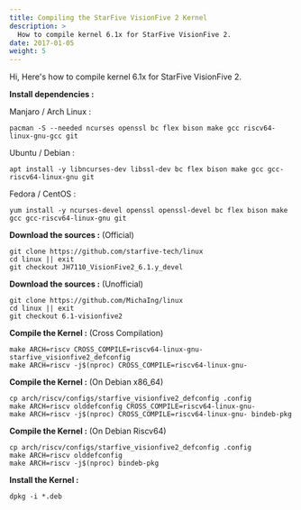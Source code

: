 ```yaml
---
title: Compiling the StarFive VisionFive 2 Kernel
description: >
  How to compile kernel 6.1x for StarFive VisionFive 2.
date: 2017-01-05
weight: 5
---
```


Hi,
Here's how to compile kernel 6.1x for StarFive VisionFive 2.

**Install dependencies :**

Manjaro / Arch Linux :

`pacman -S --needed ncurses openssl bc flex bison make gcc riscv64-linux-gnu-gcc git`

Ubuntu / Debian :

`apt install -y libncurses-dev libssl-dev bc flex bison make gcc gcc-riscv64-linux-gnu git`

Fedora / CentOS :

`yum install -y ncurses-devel openssl openssl-devel bc flex bison make gcc gcc-riscv64-linux-gnu git`

**Download the sources :** (Official)
```
git clone https://github.com/starfive-tech/linux
cd linux || exit
git checkout JH7110_VisionFive2_6.1.y_devel
```

**Download the sources :** (Unofficial)
```
git clone https://github.com/MichaIng/linux
cd linux || exit
git checkout 6.1-visionfive2
```

**Compile the Kernel :** (Cross Compilation)
```
make ARCH=riscv CROSS_COMPILE=riscv64-linux-gnu- starfive_visionfive2_defconfig
make ARCH=riscv -j$(nproc) CROSS_COMPILE=riscv64-linux-gnu-
```

**Compile the Kernel :** (On Debian x86_64)
```
cp arch/riscv/configs/starfive_visionfive2_defconfig .config
make ARCH=riscv olddefconfig CROSS_COMPILE=riscv64-linux-gnu-
make ARCH=riscv -j$(nproc) CROSS_COMPILE=riscv64-linux-gnu- bindeb-pkg
```

**Compile the Kernel :** (On Debian Riscv64)
```
cp arch/riscv/configs/starfive_visionfive2_defconfig .config
make ARCH=riscv olddefconfig
make ARCH=riscv -j$(nproc) bindeb-pkg
```

**Install the Kernel :**

`dpkg -i *.deb`